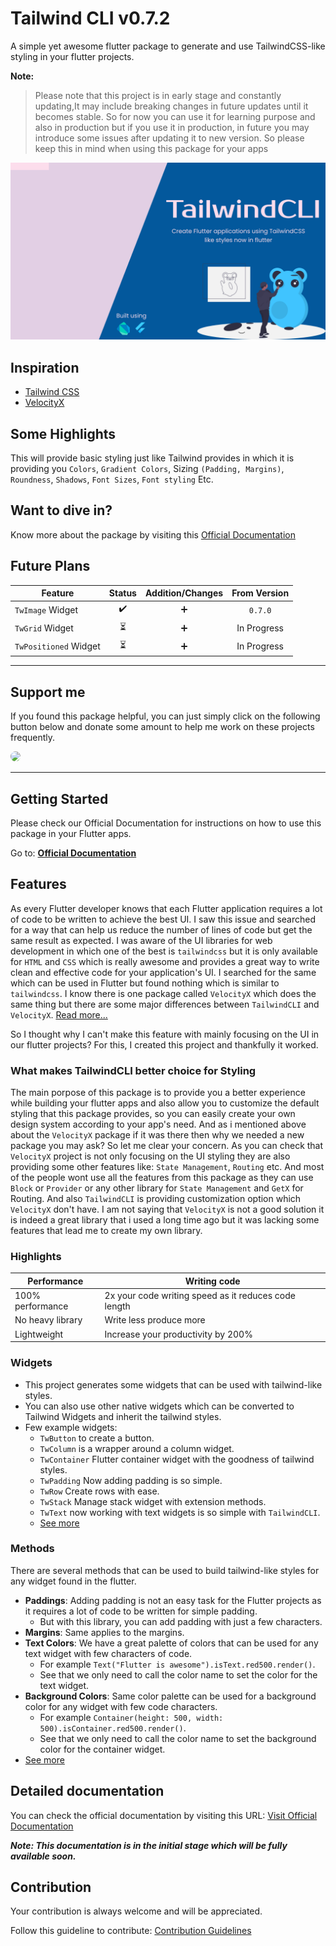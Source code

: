 # Tailwind CLI v0.7.2

A simple yet awesome flutter package to generate and use TailwindCSS-like styling in your flutter
projects.

**Note:**
> Please note that this project is in early stage and constantly updating,It may include breaking changes in future updates until it becomes stable. So for now you can use it for learning purpose and also in production but if you use it in production, in future you may introduce some issues after updating it to new version. So please keep this in mind when using this package for your apps


![TailwindCLI](./screenshots/TailwindCLI.png)

## Inspiration

- [Tailwind CSS](https://tailwindcss.com/)
- [VelocityX](https://velocityx.dev)

## Some Highlights

This will provide basic styling just like Tailwind provides in which it is providing
you `Colors`, `Gradient Colors`, Sizing `(Padding, Margins)`,
`Roundness`, `Shadows`, `Font Sizes`, `Font styling` Etc.

## Want to dive in?

Know more about the package by visiting this
[Official Documentation](https://docs.devsbuddy.com/tailwind-cli/)

## Future Plans

| Feature               | Status | Addition/Changes | From Version |
| --------------------- | :----: | :--------------: | :----------: |
| `TwImage` Widget      |   ✔️   |        ➕        |   `0.7.0`    |
| `TwGrid` Widget       |   ⏳   |        ➕        | In Progress  |
| `TwPositioned` Widget |   ⏳   |        ➕        | In Progress  |

---

## Support me

If you found this package helpful, you can just simply click on the following button below and donate some amount to help me work on these projects frequently.

<a href="https://www.buymeacoffee.com/iamspydey" target="_blank">
    <img src="https://www.buymeacoffee.com/assets/img/guidelines/download-assets-2.svg" style="height: 45px; border-radius: 12px"/>
</a>

---

## Getting Started

Please check our Official Documentation for instructions on how to use this package in your Flutter apps.

Go to: **[Official Documentation](https://docs.devsbuddy.com/tailwind-cli/)**

## Features

As every Flutter developer knows that each Flutter application requires a lot of code to be written to achieve the best UI. I saw this issue and searched for a way that can
help us reduce the number of lines of code but get the same result as expected. I was aware of the UI libraries for web development in which one of the best is `tailwindcss`
but it is only available for `HTML` and `CSS` which is really awesome and provides a great way to write clean and effective code for your application's UI. I searched for the
same which can be used in Flutter but found nothing which is similar to `tailwindcss`. I know there is one package called `VelocityX` which does the same thing but there are some major differences between `TailwindCLI` and `VelocityX`. [Read more...](#what-makes-tailwindcli-better-choice-for-styling)

So I thought why I can't make this feature with mainly focusing on the UI in our flutter projects? For this, I created this project and thankfully it worked.

### What makes TailwindCLI better choice for Styling

The main porpose of this package is to provide you a better experience while building your flutter apps and also allow you to customize the default styling that this package provides, so you can easily create your own design system according to your app's need.
And as i mentioned above about the `VelocityX` package if it was there then why we needed a new package you may ask? So let me clear your concern. As you can check that `VelocityX` project is not only focusing on the UI styling they are also providing some other features like: `State Management`, `Routing` etc. And most of the people wont use all the features from this package as they can use `Block` or `Provider` or any other library for `State Management` and `GetX` for Routing. And also `TailwindCLI` is providing customization option which `VelocityX` don't have. I am not saying that `VelocityX` is not a good solution it is indeed a great library that i used a long time ago but it was lacking some features that lead me to create my own library.

### Highlights

| Performance      | Writing code                                         |
| ---------------- | ---------------------------------------------------- |
| 100% performance | 2x your code writing speed as it reduces code length |
| No heavy library | Write less produce more                              |
| Lightweight      | Increase your productivity by 200%                   |

### Widgets

- This project generates some widgets that can be used with tailwind-like styles.
- You can also use other native widgets which can be converted to Tailwind Widgets and inherit the tailwind styles.
- Few example widgets:
  - `TwButton` to create a button.
  - `TwColumn` is a wrapper around a column widget.
  - `TwContainer` Flutter container widget with the goodness of tailwind styles.
  - `TwPadding` Now adding padding is so simple.
  - `TwRow` Create rows with ease.
  - `TwStack` Manage stack widget with extension methods.
  - `TwText` now working with text widgets is so simple with `TailwindCLI`.
  - [See more](https://docs.devsbuddy.com/tailwind-cli)

### Methods

There are several methods that can be used to build tailwind-like styles for any widget found in the flutter.

- **Paddings**: Adding padding is not an easy task for the Flutter projects as it requires a lot of code to be written for simple padding.
  - But with this library, you can add padding with just a few characters.
- **Margins**: Same applies to the margins.
- **Text Colors**: We have a great palette of colors that can be used for any text widget with few characters of code.
  - For example `Text("Flutter is awesome").isText.red500.render()`.
  - See that we only need to call the color name to set the color for the text widget.
- **Background Colors**: Same color palette can be used for a background color for any widget with few code characters.
  - For example `Container(height: 500, width: 500).isContainer.red500.render()`.
  - See that we only need to call the color name to set the background color for the container widget.
- [See more](https://docs.devsbuddy.com/tailwind-cli/)

## Detailed documentation

You can check the official documentation by visiting this URL: [Visit Official Documentation](https://docs.devsbuddy.com/tailwind-cli/)

**_Note: This documentation is in the initial stage which will be fully available soon._**

## Contribution

Your contribution is always welcome and will be appreciated.

Follow this guideline to contribute:
[Contribution Guidelines](/CONTRIBUTION.md)
